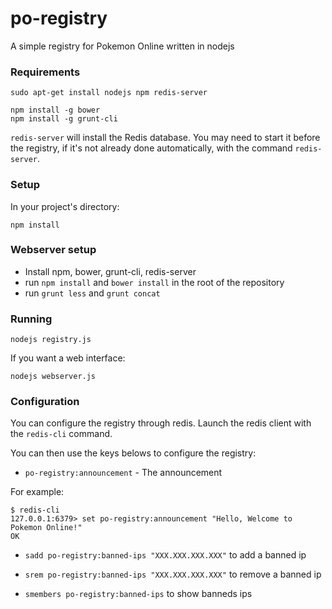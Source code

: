 # po-registry
A simple registry for Pokemon Online written in nodejs

### Requirements

```
sudo apt-get install nodejs npm redis-server

npm install -g bower
npm install -g grunt-cli
```

`redis-server` will install the Redis database. You may need to start it before the registry, if it's not already done automatically, with the command `redis-server`.

### Setup

In your project's directory:

```
npm install
```

### Webserver setup

* Install npm, bower, grunt-cli, redis-server
* run `npm install` and `bower install` in the root of the repository
* run `grunt less` and `grunt concat`

### Running

```
nodejs registry.js
```

If you want a web interface:

```
nodejs webserver.js
```

### Configuration

You can configure the registry through redis. Launch the redis client with the `redis-cli` command.

You can then use the keys belows to configure the registry:

* `po-registry:announcement` - The announcement

For example:

```
$ redis-cli
127.0.0.1:6379> set po-registry:announcement "Hello, Welcome to Pokemon Online!"
OK
```

* `sadd po-registry:banned-ips "XXX.XXX.XXX.XXX"` to add a banned ip

* `srem po-registry:banned-ips "XXX.XXX.XXX.XXX"` to remove a banned ip

* `smembers po-registry:banned-ips` to show banneds ips